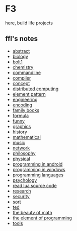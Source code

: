 F3
==

here, build life projects

ffl's notes
-----
- [abstract](https://github.com/fanfeilong/f3/tree/master/notes/abstract.md) 
- [biology](https://github.com/fanfeilong/f3/tree/master/notes/biology.md) 
- [bolt1](https://github.com/fanfeilong/f3/tree/master/notes/bolt1.md) 
- [chemistry](https://github.com/fanfeilong/f3/tree/master/notes/chemistry.md) 
- [commandline](https://github.com/fanfeilong/f3/tree/master/notes/commandline.md) 
- [compiler](https://github.com/fanfeilong/f3/tree/master/notes/compiler.md) 
- [concept](https://github.com/fanfeilong/f3/tree/master/notes/concept.md) 
- [distributed computing](https://github.com/fanfeilong/f3/tree/master/notes/distributed-computing.md) 
- [element pattern](https://github.com/fanfeilong/f3/tree/master/notes/element-pattern.md) 
- [engineering](https://github.com/fanfeilong/f3/tree/master/notes/engineering.md) 
- [encoding](https://github.com/fanfeilong/f3/tree/master/notes/encoding.md) 
- [family books](https://github.com/fanfeilong/f3/tree/master/notes/family-books.md) 
- [formula](https://github.com/fanfeilong/f3/tree/master/notes/formula.md) 
- [funny](https://github.com/fanfeilong/f3/tree/master/notes/funny.md) 
- [graphics](https://github.com/fanfeilong/f3/tree/master/notes/graphics.md) 
- [history](https://github.com/fanfeilong/f3/tree/master/notes/history.md) 
- [mathematical](https://github.com/fanfeilong/f3/tree/master/notes/mathematical.md) 
- [music](https://github.com/fanfeilong/f3/tree/master/notes/music.md) 
- [network](https://github.com/fanfeilong/f3/tree/master/notes/network.md) 
- [philosophy](https://github.com/fanfeilong/f3/tree/master/notes/philosophy.md) 
- [physical](https://github.com/fanfeilong/f3/tree/master/notes/physical.md) 
- [programming in android](https://github.com/fanfeilong/f3/tree/master/notes/programming-in-android.md) 
- [programming in windows](https://github.com/fanfeilong/f3/tree/master/notes/programming-in-windows.md) 
- [programming languages](https://github.com/fanfeilong/f3/tree/master/notes/programming-languages.md) 
- [psychology](https://github.com/fanfeilong/f3/tree/master/notes/psychology.md) 
- [read lua source code](https://github.com/fanfeilong/f3/tree/master/notes/read-lua-source-code.md) 
- [research](https://github.com/fanfeilong/f3/tree/master/notes/research.md) 
- [security](https://github.com/fanfeilong/f3/tree/master/notes/security.md) 
- [sort](https://github.com/fanfeilong/f3/tree/master/notes/sort.md) 
- [ted](https://github.com/fanfeilong/f3/tree/master/notes/ted.md) 
- [the beauty of math](https://github.com/fanfeilong/f3/tree/master/notes/the-beauty-of-math.md) 
- [the element of programming](https://github.com/fanfeilong/f3/tree/master/notes/the-element-of-programming.md) 
- [tools](https://github.com/fanfeilong/f3/tree/master/notes/tools.md) 

